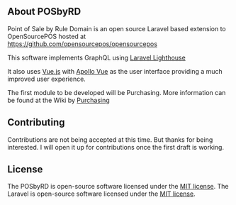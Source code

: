 ## About POSbyRD

Point of Sale by Rule Domain is an open source Laravel based extension to OpenSourcePOS hosted at https://github.com/opensourcepos/opensourcepos

This software implements GraphQL using  [Laravel Lighthouse](https://lighthouse-php.com/)

It also uses [Vue.js](https://vuejs.org/) with [Apollo Vue](https://vue-apollo.netlify.com/) as the user interface providing a much improved user experience.

The first module to be developed will be Purchasing.  More information can be found at the Wiki by [Purchasing](https://github.com/SteveIreland/POSbyRD/wiki/Purchasing)


## Contributing

Contributions are not being accepted at this time.  But thanks for being interested.  I will open it up for contributions once the first draft is working.


## License

The POSbyRD is open-source software licensed under the [MIT license](https://opensource.org/licenses/MIT).
The Laravel is open-source software licensed under the [MIT license](https://opensource.org/licenses/MIT).
